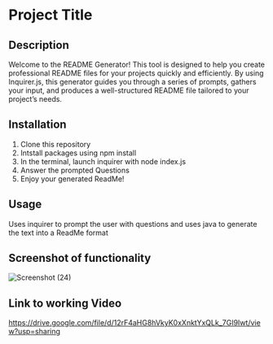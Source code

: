 # Project Title

## Description
Welcome to the README Generator! This tool is designed to help you create professional README files for your projects quickly and efficiently. By using Inquirer.js, this generator guides you through a series of prompts, gathers your input, and produces a well-structured README file tailored to your project’s needs.

## Installation
1. Clone this repository
2. Intstall packages using npm install
3. In the terminal, launch inquirer with node index.js
4. Answer the prompted Questions
5. Enjoy your generated ReadMe!

## Usage
Uses inquirer to prompt the user with questions and uses java to generate the text into a ReadMe format

## Screenshot of functionality
![Screenshot (24)](https://github.com/user-attachments/assets/2f0adf35-966f-425d-a693-04d788e22bf2)

## Link to working Video
https://drive.google.com/file/d/12rF4aHG8hVkyK0xXnktYxQLk_7GI9Iwt/view?usp=sharing

